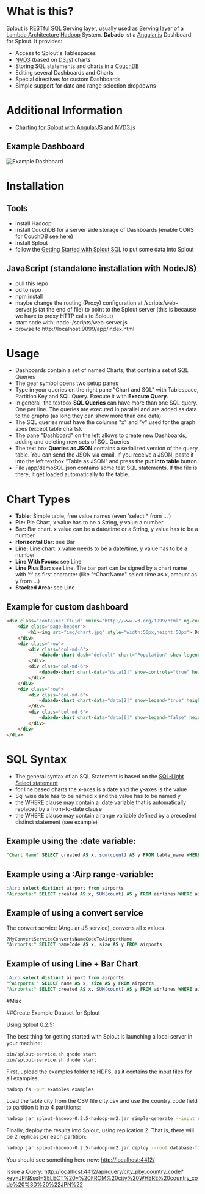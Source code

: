 # What is this?

[Splout](http://sploutsql.com/) is RESTful SQL Serving layer, usually used as Serving layer of a [Lambda Architecture](http://lambda-architecture.net/) [Hadoop](http://hadoop.apache.org/) System.
**Dabado** ist a [Angular.js](https://angularjs.org/) Dashboard for Splout. 
It provides:

* Access to Splout's Tablespaces
* [NVD3](http://nvd3.org/) (based on [D3.js](http://d3js.org/)) charts
* Storing SQL statements and charts in a [CouchDB](http://couchdb.apache.org/)
* Editing several Dashboards and Charts
* Special directives for custom Dashboards
* Simple support for date and range selection dropdowns

# Additional Information
* [Charting for Splout with AngularJS and NVD3.js](http://blog.fakod.eu/2014/11/30/charting-splout-angularjs-nvd3-js/)

## Example Dashboard
![Example Dashboard](https://raw.githubusercontent.com/FaKod/Dabado/master/ChartDemoScreenshot.png)

# Installation

## Tools
* install Hadoop
* install CouchDB for a server side storage of Dashboards (enable CORS for CouchDB [see here](http://docs.couchdb.org/en/1.6.1/config/http.html#cross-origin-resource-sharing))
* install Splout
* follow the [Getting Started with Splout SQL](http://sploutsql.com/gettingstarted.html) to put some data into Splout

## JavaScript (standalone installation with NodeJS)
* pull this repo  
* cd to repo
* npm install
* maybe change the routing (Proxy) configuration at /scripts/web-server.js (at the end of file) to point to the Splout server (this is because we have to proxy HTTP calls to Splout)
* start node with: node ./scripts/web-server.js
* browse to http://localhost:9099/app/index.html

# Usage
* Dashboards contain a set of named Charts, that contain a set of SQL Queries
* The gear symbol opens two setup panes
* Type in your queries on the right pane "Chart and SQL" with Tablespace, Partition Key and SQL Query. Execute it with **Execute Query**. 
* In general, the textbox **SQL Queries** can have more than one SQL query. One per line. The queries are executed in parallel and are added as data to the graphs (as long they can show more than one data).
* The SQL queries must have the columns "x" and "y" used for the graph axes (except table charts).
* The pane "Dashboard" on the left allows to create new Dashboards, adding and deleting new sets of SQL Queries
* The text box **Queries as JSON** contains a serialized version of the query table. You can send the JSON via email. If you receive a JSON, paste it into the left textbox "Table as JSON" and press the **put into table** button. 
* File /app/demoSQL.json contains some test SQL statements. If the file is there, it get loaded automatically to the table.

# Chart Types
* **Table:** Simple table, free value names (even 'select * from ...')
* **Pie:** Pie Chart, x value has to be a String, y value a number
* **Bar:** Bar chart. x value can be a date/time or a String, y value has to be a number
* **Horizontal Bar:** see Bar
* **Line:** Line chart. x value needs to be a date/time, y value has to be a number
* **Line With Focus:** see Line
* **Line Plus Bar:** see Line. The bar part can be signed by a chart name with '^' as first character (like "^ChartName" select time as x, amount as y from ...)
* **Stacked Area:** see Line

## Example for custom dashboard
```html
<div class="container-fluid" xmlns="http://www.w3.org/1999/html" ng-controller="dabadoDataController">
    <div class="page-header">
        <h1><img src="img/chart.jpg" style="width:50px;height:50px"> DaBaDo Chart Demo</h1>
    </div>
    <div class="row">
        <div class="col-md-6">
            <dabado-chart dash="default" chart="Population" show-legend="true" height="500" margin="{top: 1, right: 1, bottom: 1, left: 150}"></dabado-chart>
        </div>
        <div class="col-md-6">
            <dabado-chart chart-data="data[1]" show-controls="true" height="500" margin="{top: 10, right: 10, bottom: 100, left: 100}"></dabado-chart>
        </div>
    </div>
    <div class="row">
        <div class="col-md-6">
            <dabado-chart chart-data="data[2]" show-legend="true" height="500"></dabado-chart>
        </div>
        <div class="col-md-6">
            <dabado-chart chart-data="data[0]" show-legend="false" height="500" margin="1"></dabado-chart>
        </div>
    </div>
</div>
```

# SQL Syntax
* The general syntax of an SQL Statement is based on the [SQL-Light Select statement](http://www.sqlite.org/lang_select.html)
* for line based charts the x-axes is a date and the y-axes is the value
* Sql wise date has to be named x and the value has to be named y
* the WHERE clause may contain a :date variable that is automatically replaced by a from-to-date clause
* the WHERE clause may contain a range variable defined by a precedent distinct statement (see example)

## Example using the :date variable:
```sql
"Chart Name" SELECT created AS x, sum(count) AS y FROM table_name WHERE :date group by created ORDER BY created
```

## Example using a :Airp range-variable:
```sql
:Airp select distinct airport from airports
"Airports:" SELECT created AS x, SUM(count) AS y FROM airlines WHERE airport like :Airp and :date GROUP BY created ORDER BY created
```

## Example of using a convert service
The convert service (Angular JS service), converts all x values
```sql
?MyConvertServiceConvertsNameCodeToAirportName
"Airports:" SELECT nameCode AS x, size AS y FROM airports
```

## Example of using Line + Bar Chart
```sql
:Airp select distinct airport from airports
"^Airports:" SELECT name AS x, size AS y FROM airports
"Airports:" SELECT created AS x, SUM(count) AS y FROM airlines WHERE airport like :Airp and :date GROUP BY created ORDER BY created
```

#Misc

##Create Example Dataset for Splout

Using Splout 0.2.5:

The best thing for getting started with Splout is launching a local server in your machine:
```bash
bin/splout-service.sh qnode start
bin/splout-service.sh dnode start
```

First, upload the examples folder to HDFS, as it contains the input files for all examples.
```bash
hadoop fs -put examples examples
```

Load the table city from the CSV file city.csv and use the country_code field to partition it into 4 partitions:
```bash
hadoop jar splout-hadoop-0.2.5-hadoop-mr2.jar simple-generate --input examples/world/city.csv --output database-files --tablespace city_pby_country_code --table city --separator , --escape \\ --quotes \"\"\" --nullstring \\N --schema "id:int,name:string,country_code:string,district:string,population:int" --partitionby country_code --partitions 4
```

Finally, deploy the results into Splout, using replication 2. That is, there will be 2 replicas per each partition:
```bash
hadoop jar splout-hadoop-0.2.5-hadoop-mr2.jar deploy --root database-files --tablespaces city_pby_country_code --replication 2 --qnode http://localhost:4412
```

You should see something here now: 
[http://localhost:4412/](http://localhost:4412/)

Issue a Query: 
[http://localhost:4412/api/query/city_pby_country_code?key=JPN&sql=SELECT%20*%20FROM%20city%20WHERE%20country_code%20%3D%20%22JPN%22](http://localhost:4412/api/query/city_pby_country_code?key=JPN&sql=SELECT%20*%20FROM%20city%20WHERE%20country_code%20%3D%20%22JPN%22)
